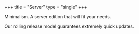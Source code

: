 +++
title = "Server"
type = "single"
+++

Minimalism. A server edition that will fit your needs.

Our rolling release model guarantees extremely quick updates.

